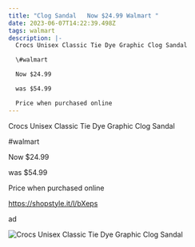 ```yaml
---
title: "Clog Sandal   Now $24.99 Walmart "
date: 2023-06-07T14:22:39.498Z
tags: walmart
description: |-
  Crocs Unisex Classic Tie Dye Graphic Clog Sandal

  \#walmart

  Now $24.99

  was $54.99

  Price when purchased online
---
```

<!--StartFragment--> 

<!--StartFragment-->

Crocs Unisex Classic Tie Dye Graphic Clog Sandal

\#walmart

Now $24.99

was $54.99

Price when purchased online

https://shopstyle.it/l/bXeps

ad

<!--EndFragment-->

![Crocs Unisex Classic Tie Dye Graphic Clog Sandal](https://i5.walmartimages.com/asr/5d9d0390-aee1-4b6b-89f5-6df128081b91.15ecddeaf80c5c7b6e4f3e50f97afa02.jpeg)

<!--EndFragment-->